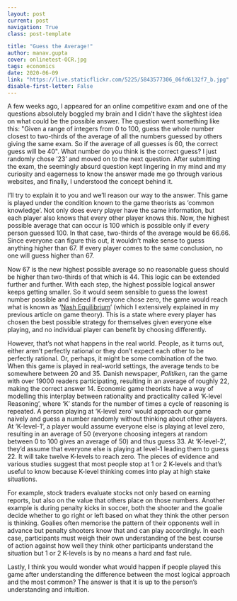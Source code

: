 ```yaml
---
layout: post
current: post
navigation: True
class: post-template

title: "Guess the Average!"
author: manav.gupta
cover: onlinetest-OCR.jpg
tags: economics
date: 2020-06-09
link: "https://live.staticflickr.com/5225/5843577306_06fd6132f7_b.jpg"
disable-first-letter: False
---
```

A few weeks ago, I appeared for an online competitive exam and one of the questions absolutely boggled my brain and I didn’t have the slightest idea on what could be the possible answer. The question went something like this: "Given a range of integers from 0 to 100, guess the whole number closest to two-thirds of the average of all the numbers guessed by others giving the same exam. So if the average of all guesses is 60, the correct guess will be 40". What number do you think is the correct guess? I just randomly chose ‘23’ and moved on to the next question. After submitting the exam, the seemingly absurd question kept lingering in my mind and my curiosity and eagerness to know the answer made me go through various websites, and finally, I understood the concept behind it.

I’ll try to explain it to you and we’ll reason our way to the answer. This game is played under the condition known to the game theorists as ‘common knowledge’. Not only does every player have the same information, but each player also knows that every other player knows this. Now, the highest possible average that can occur is 100 which is possible only if every person guessed 100. In that case, two-thirds of the average would be 66.66. Since everyone can figure this out, it wouldn’t make sense to guess anything higher than 67. If every player comes to the same conclusion, no one will guess higher than 67.

Now 67 is the new highest possible average so no reasonable guess should be higher than two-thirds of that which is 44. This logic can be extended further and further. With each step, the highest possible logical answer keeps getting smaller. So it would seem sensible to guess the lowest number possible and indeed if everyone chose zero, the game would reach what is known as ‘[Nash Equilibrium](https://thepangean.com/The-Rational-Pirates)’ (which I extensively explained in my previous article on game theory). This is a state where every player has chosen the best possible strategy for themselves given everyone else playing, and no individual player can benefit by choosing differently.

However, that’s not what happens in the real world. People, as it turns out, either aren’t perfectly rational or they don’t expect each other to be perfectly rational. Or, perhaps, it might be some combination of the two. When this game is played in real-world settings, the average tends to be somewhere between 20 and 35. Danish newspaper, *Politiken*, ran the game with over 19000 readers participating, resulting in an average of roughly 22, making the correct answer 14. Economic game theorists have a way of modelling this interplay between rationality and practicality called ‘K-level Reasoning’, where ‘K’ stands for the number of times a cycle of reasoning is repeated. A person playing at ‘K-level zero’ would approach our game naively and guess a number randomly without thinking about other players. At ‘K-level-1’, a player would assume everyone else is playing at level zero, resulting in an average of 50 (everyone choosing integers at random between 0 to 100 gives an average of 50) and thus guess 33. At ‘K-level-2’, they’d assume that everyone else is playing at level-1 leading them to guess 22. It will take twelve K-levels to reach zero. The pieces of evidence and various studies suggest that most people stop at 1 or 2 K-levels and that’s useful to know because K-level thinking comes into play at high stake situations.

For example, stock traders evaluate stocks not only based on earning reports, but also on the value that others place on those numbers. Another example is during penalty kicks in soccer, both the shooter and the goalie decide whether to go right or left based on what they think the other person is thinking. Goalies often memorise the pattern of their opponents well in advance but penalty shooters know that and can play accordingly. In each case, participants must weigh their own understanding of the best course of action against how well they think other participants understand the situation but 1 or 2 K-levels is by no means a hard and fast rule.

Lastly, I think you would wonder what would happen if people played this game after understanding the difference between the most logical approach and the most common? The answer is that it is up to the person’s understanding and intuition.
